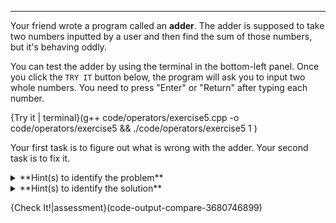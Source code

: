 ---

Your friend wrote a program called an **adder**. The adder is supposed to take two numbers inputted by a user and then find the sum of those numbers, but it's behaving oddly.

You can test the adder by using the terminal in the bottom-left panel. Once you click the `TRY IT` button below, the program will ask you to input two whole numbers. You need to press "Enter" or "Return" after typing each number.

{Try it | terminal}(g++ code/operators/exercise5.cpp -o code/operators/exercise5 && ./code/operators/exercise5 1 )

Your first task is to figure out what is wrong with the adder. Your second task is to fix it.

<details><summary>**Hint(s) to identify the problem**</summary>Try entering `1` and `1`. You expect the output to be `2` but you get `11` instead. Similarly, if you enter `3` and `4`, you expect the output to be `7` but you get `34`. Remember, **string concatenation** also uses the `+` operator.</details>

<details><summary>**Hint(s) to identify the solution**</summary>The `+` operator functions differently based on the type of data that comes before and after it. What data types will cause the `+` operator to calculate a **mathematical** sum? What data type is present in the program now? How do you convert from one data type to another? Check out the **Type Casting** page for some ideas. </details>

{Check It!|assessment}(code-output-compare-3680746899)
